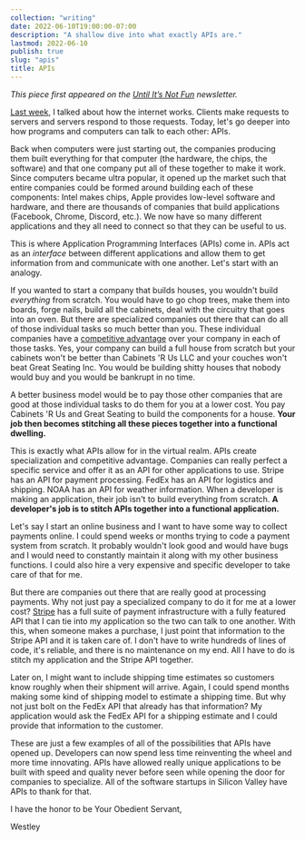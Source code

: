 ```yaml
---
collection: "writing"
date: 2022-06-10T19:00:00-07:00
description: "A shallow dive into what exactly APIs are."
lastmod: 2022-06-10
publish: true
slug: "apis"
title: APIs
---
```


_This piece first appeared on the [Until It’s Not Fun](https://untilitsnotfun.com/posts/2022-06-10/) newsletter._

[Last week](/writing/what-is-the-internet/), I talked about how the internet works. Clients make requests to servers and servers respond to those requests. Today, let's go deeper into how programs and computers can talk to each other: APIs.

Back when computers were just starting out, the companies producing them built everything for that computer (the hardware, the chips, the software) and that one company put all of these together to make it work. Since computers became ultra popular, it opened up the market such that entire companies could be formed around building each of these components: Intel makes chips, Apple provides low-level software and hardware, and there are thousands of companies that build applications (Facebook, Chrome, Discord, etc.). We now have so many different applications and they all need to connect so that they can be useful to us.

This is where Application Programming Interfaces (APIs) come in. APIs act as an _interface_ between different applications and allow them to get information from and communicate with one another. Let's start with an analogy.

If you wanted to start a company that builds houses, you wouldn't build _everything_ from scratch. You would have to go chop trees, make them into boards, forge nails, build all the cabinets, deal with the circuitry that goes into an oven. But there are specialized companies out there that can do all of those individual tasks so much better than you. These individual companies have a [competitive advantage](https://www.investopedia.com/terms/c/competitive_advantage.asp) over your company in each of those tasks. Yes, your company can build a full house from scratch but your cabinets won't be better than Cabinets 'R Us LLC and your couches won't beat Great Seating Inc. You would be building shitty houses that nobody would buy and you would be bankrupt in no time.

A better business model would be to pay those other companies that are good at those individual tasks to do them for you at a lower cost. You pay Cabinets 'R Us and Great Seating to build the components for a house. **Your job then becomes stitching all these pieces together into a functional dwelling.**

This is exactly what APIs allow for in the virtual realm. APIs create specialization and competitive advantage. Companies can really perfect a specific service and offer it as an API for other applications to use. Stripe has an API for payment processing. FedEx has an API for logistics and shipping. NOAA has an API for weather information. When a developer is making an application, their job isn't to build everything from scratch. **A developer's job is to stitch APIs together into a functional application.**

Let's say I start an online business and I want to have some way to collect payments online. I could spend weeks or months trying to code a payment system from scratch. It probably wouldn't look good and would have bugs and I would need to constantly maintain it along with my other business functions. I could also hire a very expensive and specific developer to take care of that for me.

But there are companies out there that are really good at processing payments. Why not just pay a specialized company to do it for me at a lower cost? [Stripe](https://stripe.com/) has a full suite of payment infrastructure with a fully featured API that I can tie into my application so the two can talk to one another. With this, when someone makes a purchase, I just point that information to the Stripe API and it is taken care of. I don't have to write hundreds of lines of code, it's reliable, and there is no maintenance on my end. All I have to do is stitch my application and the Stripe API together.

Later on, I might want to include shipping time estimates so customers know roughly when their shipment will arrive. Again, I could spend months making some kind of shipping model to estimate a shipping time. But why not just bolt on the FedEx API that already has that information? My application would ask the FedEx API for a shipping estimate and I could provide that information to the customer.

These are just a few examples of all of the possibilities that APIs have opened up. Developers can now spend less time reinventing the wheel and more time innovating. APIs have allowed really unique applications to be built with speed and quality never before seen while opening the door for companies to specialize. All of the software startups in Silicon Valley have APIs to thank for that.

I have the honor to be Your Obedient Servant,

Westley
